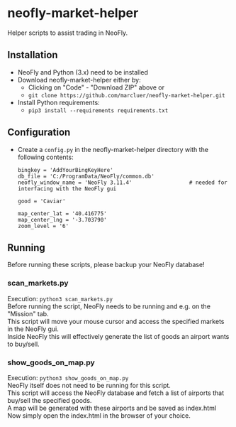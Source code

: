 # neofly-market-helper

Helper scripts to assist trading in NeoFly.

## Installation
- NeoFly and Python (3.x) need to be installed
- Download neofly-market-helper either by:
  - Clicking on "Code" - "Download ZIP" above or
  - `git clone https://github.com/marcluer/neofly-market-helper.git`
- Install Python requirements:
  - `pip3 install --requirements requirements.txt`

## Configuration
- Create a `config.py` in the neofly-market-helper directory with the following contents:
  ```
  bingkey = 'AddYourBingKeyHere'
  db_file = 'C:/ProgramData/NeoFly/common.db'
  neofly_window_name = 'NeoFly 3.11.4'                  # needed for interfacing with the NeoFly gui

  good = 'Caviar'

  map_center_lat = '40.416775'
  map_center_lng = '-3.703790'
  zoom_level = '6'
  ```
  
## Running
Before running these scripts, please backup your NeoFly database!

### scan_markets.py
Execution: `python3 scan_markets.py`<br>
Before running the script, NeoFly needs to be running and e.g. on the "Mission" tab.<br>
This script will move your mouse cursor and access the specified markets in the NeoFly gui.<br>
Inside NeoFly this will effectively generate the list of goods an airport wants to buy/sell.

### show_goods_on_map.py
Execution: `python3 show_goods_on_map.py`<br>
NeoFly itself does not need to be running for this script.<br>
This script will access the NeoFly database and fetch a list of airports that buy/sell the specified goods.<br>
A map will be generated with these airports and be saved as index.html <br>
Now simply open the index.html in the browser of your choice.
